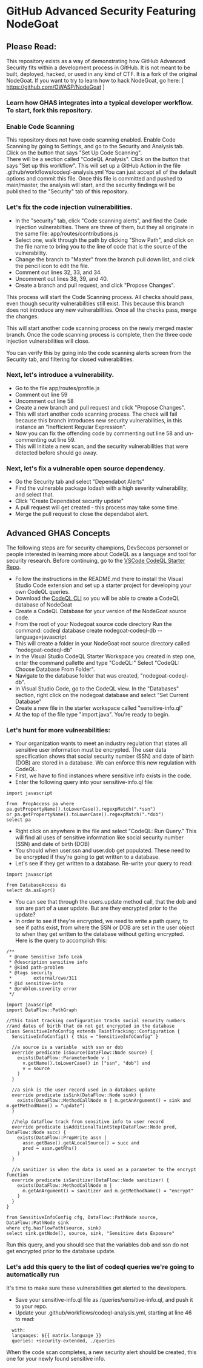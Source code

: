 # GitHub Advanced Security Featuring NodeGoat

## Please Read:

This repository exists as a way of demonstrating how GitHub Advanced Security fits within a development process in GitHub.  It is not meant to be built, deployed, hacked, or used in any kind of CTF.  It is a fork of the original NodeGoat.  If you want to try to learn how to hack NodeGoat, go here:
[ https://github.com/OWASP/NodeGoat ]

### Learn how GHAS integrates into a typical developer workflow.  To start, fork this repository.

### Enable Code Scanning
This repository does not have code scanning enabled.  Enable Code Scanning by going to Settings, and go to the Security and Analysis tab.  Click on the button that says "Set Up Code Scanning".  
There will be a section called "CodeQL Analysis".  Click on the button that says "Set up this workflow".
This will set up a GitHub Action in the file .github/workflows/codeql-analysis.yml
You can just accept all of the default options and commit this file.  Once this file is committed and pushed to main/master, the analysis will start, and the security findings will be published to the "Security" tab of this repository.

### Let's fix the code injection vulnerabilities.
  - In the "security" tab, click "Code scanning alerts", and find the Code Injection vulnerabilties.  There are three of them, but they all originate in the same file:  app/routes/contributions.js 
  - Select one, walk through the path by clicking "Show Path", and click on the file name to bring you to the line of code that is the source of the vulnerability.  
  - Change the branch to "Master" from the branch pull down list, and click the pencil icon to edit the file.  
  - Comment out lines 32, 33, and 34.  
  - Uncomment out lines 38, 39, and 40.
  - Create a branch and pull request, and click "Propose Changes".

This process will start the Code Scanning process.  All checks should pass, even though security vulnerabilities still exist.  This because this branch does not introduce any new vulnerabilities. Once all the checks pass, merge the changes.

This will start another code scanning process on the newly merged master branch.  Once the code scanning process is complete, then the three code injection vulnerabilities will close.

You can verify this by going into the code scanning alerts screen from the Security tab, and filtering for closed vulnerabilities.  

### Next, let's introduce a vulnerability.
  - Go to the file app/routes/profile.js
  - Comment out line 59
  - Uncomment out line 58
  - Create a new branch and pull request and click "Propose Changes".
  - This will start another code scanning process.  The check will fail because this branch introduces new security vulnerabilities, in this instance an "Inefficient Regular Expression".
  - Now you can fix the offending code by commenting out line 58 and un-commenting out line 59.
  - This will initiate a new scan, and the security vulnerabilities that were detected before should go away.


### Next, let's fix a vulnerable open source dependency. 
   - Go the Security tab and select "Dependabot Alerts"
   - Find the vulnerable package lodash with a high severity vulnerability, and select that.
   - Click "Create Dependabot security update"
   - A pull request will get created - this process may take some time.
   - Merge the pull request to close the dependabot alert.
   
## Advanced GHAS Concepts
The following steps are for security champions, DevSecops personnel or people interested in learning more about CodeQL as a language and tool for security research.
Before continuing, go to the  [VSCode CodeQL Starter Repo](https://github.com/github/vscode-codeql-starter).  
 - Follow the instructions in the README.md  there to install the Visual Studio Code extension and set up a starter project for developing your own CodeQL queries.
 - Download the [CodeQL CLI](https://codeql.github.com/docs/codeql-cli/getting-started-with-the-codeql-cli/) so you will be able to create a CodeQL database of NodeGoat
 - Create a CodeQL Database for your version of the NodeGoat source code.
  - From the root of your Nodegoat source code directory Run the command:   codeql database create nodegoat-codeql-db --language=javascript
  - This will create a folder in your NodeGoat root source directory called "nodegoat-codeql-db"
 - In the Visual Studio CodeQL Starter Workspace you created in step one, enter the command pallette and type "CodeQL:"  Select "CodeQL:  Choose Database From Folder". 
 - Navigate to the database folder that was created, "nodegoat-codeql-db".
 - In Visual Studio Code, go to the CodeQL view.  In the "Databases" section, right click on the nodegoat database and select "Set Current Database"
 - Create a new file in the starter workspace called "sensitive-info.ql"
 - At the top of the file type "import java".  You're ready to begin.


### Let's hunt for more vulnerabilities:
  - Your organization wants to meet an industry regulation that states all sensitive user information must be encrypted.  The user data specification shows that social security number (SSN) and date of birth (DOB) are stored in a database. We can enforce this new regulation with CodeQL.
  - First, we have to find instances where sensitive info exists in the code.
  - Enter the following query into your sensitive-info.ql file: 
 ```
import javascript

from  PropAccess pa where pa.getPropertyName().toLowerCase().regexpMatch(".*ssn")
or pa.getPropertyName().toLowerCase().regexpMatch(".*dob")
select pa
```
  - Right click on anywhere in the file and select "CodeQL:  Run Query."  This will find all uses of sensitive information like social security number (SSN) and date of birth (DOB)
  - You should when user.ssn and user.dob get populated.  These need to be encrypted if they're going to get written to a database.  
  - Let's see if they get written to a database.  Re-write your query to read:
 ```
import javascript

from DatabaseAccess da
select da.asExpr()
```
  - You can see that through the users.update method call, that the dob and ssn are part of a user update.  But are they encrypted prior to the update?
  - In order to see if they're encrypted, we need to write a path query, to see if paths exist, from where the SSN or DOB are set in the user object to when they get written to the database without getting encrypted.  Here is the query to accomplish this:
```
/**
 * @name Sensitive Info Leak
 * @description sensitive info
 * @kind path-problem
 * @tags security
 *        external/cwe/311
 * @id sensitive-info
 * @problem.severity error
 */

import javascript
import DataFlow::PathGraph

//this taint tracking configuration tracks social security numbers
//and dates of birth that do not get encrypted in the database
class SensitiveInfoConfig extends TaintTracking::Configuration {
  SensitiveInfoConfig() { this = "SensitiveInfoConfig" }

  //a source is a variable  with ssn or dob
  override predicate isSource(DataFlow::Node source) {
    exists(DataFlow::ParameterNode v |
      v.getName().toLowerCase() in ["ssn", "dob"] and
      v = source
    )
  }

  //a sink is the user record used in a databaes update
  override predicate isSink(DataFlow::Node sink) {
    exists(DataFlow::MethodCallNode m | m.getAnArgument() = sink and m.getMethodName() = "update")
  }

  //help dataflow track from sensitive info to user record
  override predicate isAdditionalTaintStep(DataFlow::Node pred, DataFlow::Node succ) {
    exists(DataFlow::PropWrite assn |
      assn.getBase().getALocalSource() = succ and
      pred = assn.getRhs()
    )
  }

  //a sanitizer is when the data is used as a parameter to the encrypt function
  override predicate isSanitizer(DataFlow::Node sanitizer) {
    exists(DataFlow::MethodCallNode m |
      m.getAnArgument() = sanitizer and m.getMethodName() = "encrypt"
    )
  }
}

from SensitiveInfoConfig cfg, DataFlow::PathNode source, DataFlow::PathNode sink
where cfg.hasFlowPath(source, sink)
select sink.getNode(), source, sink, "Sensitive data Exposure"
```
Run this query, and you should see that the variables dob and ssn do not get encrypted prior to the database update.

### Let's add this query to the list of codeql queries we're going to automatically run
It's time to make sure these vulnerabilities get alerted to the developers.  
 - Save your sensitive-info.ql file as <repo root>/queries/sensitive-info.ql, and push it to your repo.
 - Update your .github/workflows/codeql-analysis.yml, starting at line 46 to read:
```
  with:
  languages: ${{ matrix.language }}
  queries: +security-extended, ./queries
```

When the code scan completes, a new security alert should be created, this one for your newly found sensitive info. 







 
